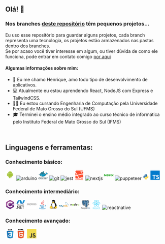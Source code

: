 ## Olá! 👋

### Nos branches [deste repositório](https://github.com/henrymarques/henrymarques) têm pequenos projetos...
Eu uso esse repositório para guardar alguns projetos, cada branch representa uma tecnologia, os projetos estão armazenados nas pastas dentro dos branches.<br/>
Se por acaso você tiver interesse em algum, ou tiver dúvida de como ele funciona, pode entrar em contato comigo [por aqui](mailto:henrique_marques@ufms.br)

#### Algumas informações sobre mim:
- 📄 Eu me chamo Henrique, amo todo tipo de desenvolvimento de aplicativos.
- 💻 Atualmente eu estou aprendendo React, NodeJS com Express e TailwindCSS.
- 👨‍🎓 Eu estou cursando Engenharia de Computação pela Universidade Federal de Mato Grosso do Sul (UFMS)
- 🎓 Terminei o ensino médio integrado ao curso técnico de informática pelo Instituto Federal de Mato Grosso do Sul (IFMS)

<br/>

## Linguagens e ferramentas:
### Conhecimento básico:
<p align="left">
  <img
    src="https://raw.githubusercontent.com/devicons/devicon/master/icons/android/android-original-wordmark.svg"
    alt="android"
    width="30"
    height="30"
  />
  <img
    src="https://cdn.worldvectorlogo.com/logos/arduino-1.svg"
    alt="arduino"
    width="30"
    height="30"
  />
  <img
    src="https://raw.githubusercontent.com/devicons/devicon/master/icons/docker/docker-original-wordmark.svg"
    alt="docker"
    width="30"
    height="30"
  />
  <img
    src="https://www.vectorlogo.zone/logos/git-scm/git-scm-icon.svg"
    alt="git"
    width="30"
    height="30"
  />
  <img
    src="https://www.vectorlogo.zone/logos/jestjsio/jestjsio-icon.svg"
    alt="jest"
    width="30"
    height="30"
  />
  <img
    src="https://raw.githubusercontent.com/devicons/devicon/master/icons/laravel/laravel-plain-wordmark.svg"
    alt="laravel"
    width="30"
    height="30"
  />
  <img
    src="https://cdn.worldvectorlogo.com/logos/nextjs-3.svg"
    alt="nextjs"
    width="30"
    height="30"
  />
  <img
    src="https://raw.githubusercontent.com/devicons/devicon/master/icons/nginx/nginx-original.svg"
    alt="nginx"
    width="30"
    height="30"
  />
  <img
    src="https://www.vectorlogo.zone/logos/pptrdev/pptrdev-official.svg"
    alt="puppeteer"
    width="30"
    height="30"
  />
  <img
    src="https://raw.githubusercontent.com/devicons/devicon/master/icons/python/python-original.svg"
    alt="python"
    width="20"
    height="20"
  />
  <img
    src="https://raw.githubusercontent.com/devicons/devicon/master/icons/typescript/typescript-original.svg"
    alt="typescript"
    width="30"
    height="30"
  />
</p>

### Conhecimento intermediário:
<p align="left">
  <img
    src="https://raw.githubusercontent.com/devicons/devicon/master/icons/csharp/csharp-original.svg"
    alt="csharp"
    width="30"
    height="30"
  />
  <img
    src="https://raw.githubusercontent.com/devicons/devicon/master/icons/dot-net/dot-net-original-wordmark.svg"
    alt="dotnet"
    width="30"
    height="30"
  />
  <img
    src="https://raw.githubusercontent.com/devicons/devicon/master/icons/express/express-original-wordmark.svg"
    alt="express"
    width="30"
    height="30"
  />
  <img
    src="https://raw.githubusercontent.com/devicons/devicon/master/icons/java/java-original.svg"
    alt="java"
    width="30"
    height="30"
  />
  <img
    src="https://raw.githubusercontent.com/devicons/devicon/master/icons/linux/linux-original.svg"
    alt="linux"
    width="30"
    height="30"
  />
  <img
    src="https://raw.githubusercontent.com/devicons/devicon/master/icons/mysql/mysql-original-wordmark.svg"
    alt="mysql"
    width="30"
    height="30"
  />
  <img
    src="https://raw.githubusercontent.com/devicons/devicon/master/icons/nodejs/nodejs-original-wordmark.svg"
    alt="nodejs"
    width="30"
    height="30"
  />
  <img
    src="https://raw.githubusercontent.com/devicons/devicon/master/icons/postgresql/postgresql-original-wordmark.svg"
    alt="postgresql"
    width="30"
    height="30"
  />
  <img
    src="https://raw.githubusercontent.com/devicons/devicon/master/icons/react/react-original-wordmark.svg"
    alt="react"
    width="30"
    height="30"
  />
  <img
    src="https://reactnative.dev/img/header_logo.svg"
    alt="reactnative"
    width="30"
    height="30"
  />
</p>

### Conhecimento avançado:
<p>
  <img
    src="https://raw.githubusercontent.com/devicons/devicon/master/icons/css3/css3-original-wordmark.svg"
    alt="css3"
    width="30"
    height="30"
  />
  <img
    src="https://raw.githubusercontent.com/devicons/devicon/master/icons/html5/html5-original-wordmark.svg"
    alt="html5"
    width="30"
    height="30"
  />
  <img
    src="https://raw.githubusercontent.com/devicons/devicon/master/icons/javascript/javascript-original.svg"
    alt="javascript"
    width="30"
    height="30"
  />
</p>

<!--
<img src="https://github-readme-stats.vercel.app/api?username=henrisq&show_icons=true&locale=pt-br&theme=react" alt="Perfil do GitHub de Henrique" />
-->
